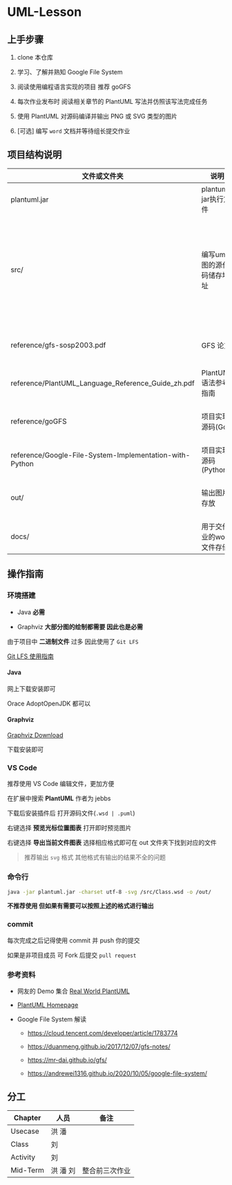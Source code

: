 # UML-Lesson

## 上手步骤

1.  clone 本仓库

2.  学习、了解并熟知 Google File System

3.  阅读使用编程语言实现的项目 推荐 goGFS

4.  每次作业发布时 阅读相关章节的 PlantUML 写法并仿照该写法完成任务

5.  使用 PlantUML 对源码编译并输出 PNG 或 SVG 类型的图片

6.  \[可选] 编写 `word` 文档并等待组长提交作业

## 项目结构说明

| 文件或文件夹                                                  | 说明               | 注                                         |
| ------------------------------------------------------- | ---------------- | ----------------------------------------- |
| plantuml.jar                                            | plantuml jar执行文件 | 可直接运行并输出                                  |
| src/                                                    | 编写uml图的源代码储存地址   | 建议使用`.puml`或`.wsd` 作为文件格式 当然`.txt`等格式也不影响 |
| reference/gfs-sosp2003.pdf                              | GFS 论文           | 纯英文版 可以到网上找译文                             |
| reference/PlantUML_Language_Reference_Guide_zh.pdf      | PlantUML 语法参考指南  |                                           |
| reference/goGFS                                         | 项目实现源码(Go)       | 推荐参考此项目 写的很好                              |
| reference/Google-File-System-Implementation-with-Python | 项目实现源码(Python)   |                                           |
| out/                                                    | 输出图片存放           | 推荐输出 `svg` 格式图片                           |
| docs/                                                   | 用于交作业的word文件存储   |                                           |

## 操作指南

### 环境搭建

*   Java **必需**

*   Graphviz **大部分图的绘制都需要 因此也是必需**

由于项目中 **二进制文件** 过多 因此使用了 `Git LFS`

[Git LFS 使用指南](https://www.jianshu.com/p/493b81544f80)

#### Java

网上下载安装即可

Orace AdoptOpenJDK 都可以

#### Graphviz

[Graphviz Download](https://www.graphviz.org/download/)

下载安装即可

### VS Code

推荐使用 VS Code 编辑文件，更加方便

在扩展中搜索 **PlantUML** 作者为 jebbs

下载后安装插件后 打开源码文件(`.wsd | .puml`)

右键选择 **预览光标位置图表** 打开即时预览图片

右键选择 **导出当前文件图表** 选择相应格式即可在 out 文件夹下找到对应的文件

> 推荐输出 `svg` 格式 其他格式有输出的结果不全的问题

### 命令行

```bash
java -jar plantuml.jar -charset utf-8 -svg /src/Class.wsd -o /out/
```

**不推荐使用 但如果有需要可以按照上述的格式进行输出**

### commit

每次完成之后记得使用 commit 并 push 你的提交

如果是非项目成员 可 Fork 后提交 `pull request`

### 参考资料

*   网友的 Demo 集合 [Real World PlantUML](https://real-world-plantuml.com/)

*   [PlantUML Homepage](https://plantuml.com/zh/)

*   Google File System 解读

    *   <https://cloud.tencent.com/developer/article/1783774>

    *   <https://duanmeng.github.io/2017/12/07/gfs-notes/>

    *   <https://mr-dai.github.io/gfs/>

    *   <https://andrewei1316.github.io/2020/10/05/google-file-system/>



## 分工

| Chapter  | 人员     | 备注           |
| -------- | -------- | -------------- |
| Usecase  | 洪 潘    |                |
| Class    | 刘       |                |
| Activity | 刘       |                |
| Mid-Term | 洪 潘 刘 | 整合前三次作业 |

